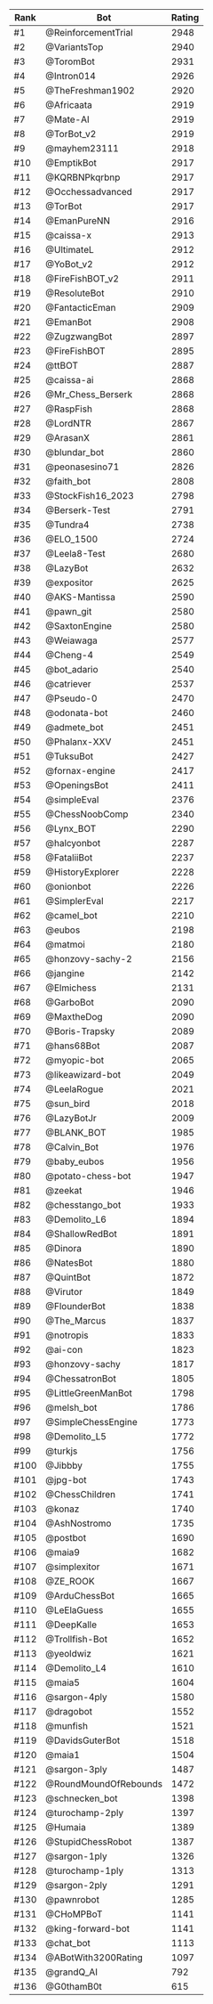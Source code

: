 Rank|Bot|Rating
---|---|---
#1|@ReinforcementTrial|2948
#2|@VariantsTop|2940
#3|@ToromBot|2931
#4|@Intron014|2926
#5|@TheFreshman1902|2920
#6|@Africaata|2919
#7|@Mate-AI|2919
#8|@TorBot_v2|2919
#9|@mayhem23111|2918
#10|@EmptikBot|2917
#11|@KQRBNPkqrbnp|2917
#12|@Occhessadvanced|2917
#13|@TorBot|2917
#14|@EmanPureNN|2916
#15|@caissa-x|2913
#16|@UltimateL|2912
#17|@YoBot_v2|2912
#18|@FireFishBOT_v2|2911
#19|@ResoluteBot|2910
#20|@FantacticEman|2909
#21|@EmanBot|2908
#22|@ZugzwangBot|2897
#23|@FireFishBOT|2895
#24|@ttBOT|2887
#25|@caissa-ai|2868
#26|@Mr_Chess_Berserk|2868
#27|@RaspFish|2868
#28|@LordNTR|2867
#29|@ArasanX|2861
#30|@blundar_bot|2860
#31|@peonasesino71|2826
#32|@faith_bot|2808
#33|@StockFish16_2023|2798
#34|@Berserk-Test|2791
#35|@Tundra4|2738
#36|@ELO_1500|2724
#37|@Leela8-Test|2680
#38|@LazyBot|2632
#39|@expositor|2625
#40|@AKS-Mantissa|2590
#41|@pawn_git|2580
#42|@SaxtonEngine|2580
#43|@Weiawaga|2577
#44|@Cheng-4|2549
#45|@bot_adario|2540
#46|@catriever|2537
#47|@Pseudo-0|2470
#48|@odonata-bot|2460
#49|@admete_bot|2451
#50|@Phalanx-XXV|2451
#51|@TuksuBot|2427
#52|@fornax-engine|2417
#53|@OpeningsBot|2411
#54|@simpleEval|2376
#55|@ChessNoobComp|2340
#56|@Lynx_BOT|2290
#57|@halcyonbot|2287
#58|@FataliiBot|2237
#59|@HistoryExplorer|2228
#60|@onionbot|2226
#61|@SimplerEval|2217
#62|@camel_bot|2210
#63|@eubos|2198
#64|@matmoi|2180
#65|@honzovy-sachy-2|2156
#66|@jangine|2142
#67|@Elmichess|2131
#68|@GarboBot|2090
#69|@MaxtheDog|2090
#70|@Boris-Trapsky|2089
#71|@hans68Bot|2087
#72|@myopic-bot|2065
#73|@likeawizard-bot|2049
#74|@LeelaRogue|2021
#75|@sun_bird|2018
#76|@LazyBotJr|2009
#77|@BLANK_BOT|1985
#78|@Calvin_Bot|1976
#79|@baby_eubos|1956
#80|@potato-chess-bot|1947
#81|@zeekat|1946
#82|@chesstango_bot|1933
#83|@Demolito_L6|1894
#84|@ShallowRedBot|1891
#85|@Dinora|1890
#86|@NatesBot|1880
#87|@QuintBot|1872
#88|@Virutor|1849
#89|@FlounderBot|1838
#90|@The_Marcus|1837
#91|@notropis|1833
#92|@ai-con|1823
#93|@honzovy-sachy|1817
#94|@ChessatronBot|1805
#95|@LittleGreenManBot|1798
#96|@melsh_bot|1786
#97|@SimpleChessEngine|1773
#98|@Demolito_L5|1772
#99|@turkjs|1756
#100|@Jibbby|1755
#101|@jpg-bot|1743
#102|@ChessChildren|1741
#103|@konaz|1740
#104|@AshNostromo|1735
#105|@postbot|1690
#106|@maia9|1682
#107|@simplexitor|1671
#108|@ZE_ROOK|1667
#109|@ArduChessBot|1665
#110|@LeElaGuess|1655
#111|@DeepKalle|1653
#112|@Trollfish-Bot|1652
#113|@yeoldwiz|1621
#114|@Demolito_L4|1610
#115|@maia5|1604
#116|@sargon-4ply|1580
#117|@dragobot|1552
#118|@munfish|1521
#119|@DavidsGuterBot|1518
#120|@maia1|1504
#121|@sargon-3ply|1487
#122|@RoundMoundOfRebounds|1472
#123|@schnecken_bot|1398
#124|@turochamp-2ply|1397
#125|@Humaia|1389
#126|@StupidChessRobot|1387
#127|@sargon-1ply|1326
#128|@turochamp-1ply|1313
#129|@sargon-2ply|1291
#130|@pawnrobot|1285
#131|@CHoMPBoT|1141
#132|@king-forward-bot|1141
#133|@chat_bot|1113
#134|@ABotWith3200Rating|1097
#135|@grandQ_AI|792
#136|@G0thamB0t|615
